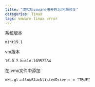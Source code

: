 ```yaml
---
title: "虚拟机vmware未开启3d问题修复"
categories: linux
tags: vmware linux error
---
```

系统版本
```
mint19.1
```

vm版本
```
15.0.2 build-10952284
```
在.vmx文件中添加
```
mks.gl.allowBlacklistedDrivers = "TRUE"
```